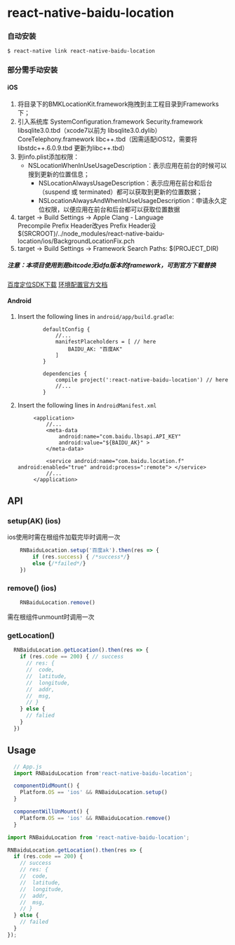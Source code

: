 
# react-native-baidu-location

### 自动安装

`$ react-native link react-native-baidu-location`

### 部分需手动安装

#### iOS
1. 将目录下的BMKLocationKit.framework拖拽到主工程目录到Frameworks下；
2. 引入系统库
    SystemConfiguration.framework
		Security.framework
		libsqlite3.0.tbd（xcode7以前为 libsqlite3.0.dylib）
		CoreTelephony.framework
		libc++.tbd（因需适配iOS12，需要将libstdc++.6.0.9.tbd 更新为libc++.tbd）
3. 到info.plist添加权限：
    - NSLocationWhenInUseUsageDescription：表示应用在前台的时候可以搜到更新的位置信息；
	  - NSLocationAlwaysUsageDescription：表示应用在前台和后台（suspend 或 terminated）都可以获取到更新的位置数据；
	  - NSLocationAlwaysAndWhenInUseUsageDescription：申请永久定位权限，以便应用在前台和后台都可以获取位置数据
4. target -> Build Settings -> Apple Clang - Language  
    Precompile Prefix Header改yes
		Prefix Header设 $(SRCROOT)/../node_modules/react-native-baidu-location/ios/BackgroundLocationFix.pch
5. target -> Build Settings -> Framework Search Paths: $(PROJECT_DIR)
##### 注意：本项目使用到是bitcode无idfa版本的framework，可到官方下载替换
[百度定位SDK下载](http://lbsyun.baidu.com/index.php?title=ios-locsdk/getsdk-ios-download)
[环境配置官方文档](http://lbsyun.baidu.com/index.php?title=ios-locsdk/guide/create-project/manual-create)


#### Android
1. Insert the following lines in `android/app/build.gradle`:
  	```
			defaultConfig {
				//...
				manifestPlaceholders = [ // here
					BAIDU_AK: "百度AK"
				]
			}

			dependencies {
				compile project(':react-native-baidu-location') // here
				//...
			}
  	```
2. Insert the following lines in `AndroidManifest.xml`
		
			<application>
				//...
				<meta-data
					android:name="com.baidu.lbsapi.API_KEY"
					android:value="${BAIDU_AK}" >
				</meta-data>
				
				<service android:name="com.baidu.location.f" android:enabled="true" android:process=":remote"> </service>
				//...
			</application>
		

## API
### setup(AK) (ios)
ios使用时需在根组件加载完毕时调用一次
```javascript
	RNBaiduLocation.setup('百度ak').then(res => {
		if (res.success) { /*success*/}
		else {/*failed*/}
	})
```
### remove() (ios)
```javascript
	RNBaiduLocation.remove()
```
需在根组件unmount时调用一次
### getLocation()
```javascript
  RNBaiduLocation.getLocation().then(res => {
    if (res.code == 200) { // success
      // res: {
      //  code,
      //  latitude,
      //  longitude,
      //  addr,
      //  msg,
      // }
    } else {
      // falied
    }
  })
```


## Usage
```javascript
  // App.js
  import RNBaiduLocation from'react-native-baidu-location';

  componentDidMount() {
    Platform.OS == 'ios' && RNBaiduLocation.setup()
  }

  componentWillUnMount() {
    Platform.OS == 'ios' && RNBaiduLocation.remove()
  }
```


```javascript
import RNBaiduLocation from 'react-native-baidu-location';

RNBaiduLocation.getLocation().then(res => {
  if (res.code == 200) {
    // success
    // res: {
    //  code,
    //  latitude,
    //  longitude,
    //  addr,
    //  msg,
    // }
  } else {
    // failed
  }
});

```
  
